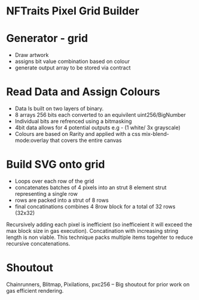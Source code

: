 # NFTraits Pixel Grid Builder 

# Generator - grid
- Draw artwork
- assigns bit value combination based on colour
- generate output array to be stored via contract

# Read Data and Assign Colours
- Data Is built on two layers of binary. 
- 8 arrays 256 bits each converted to an equivilent uint256/BigNumber 
- Individual bits are refrenced using a bitmasking 
- 4bit data allows for 4 potential outputs e.g - (1 white/ 3x grayscale)
- Colours are based on Rarity and applied with a css mix-blend-mode:overlay that covers the entire canvas

# Build SVG onto grid
- Loops over each row of the grid
- concatenates batches of 4 pixels into an strut 8 element strut representing a single row
- rows are packed into a strut of 8 rows
- final concatinations combines 4 8row block for a total of 32 rows (32x32)
 
Recursively adding each pixel is inefficient (so inefficeient it will exceed the max block size in gas execution). Concatination with increasing string length is non viable. This technique packs multiple items togehter to reduce recursive concatenations. 


# Shoutout
Chainrunners, Blitmap, Pixilations, pxc256 – Big shoutout for prior work on gas efficient rendering. 